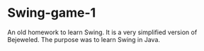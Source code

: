 Swing-game-1
============

An old homework to learn Swing. It is a very simplified version of Bejeweled. The purpose was to learn Swing in Java.
